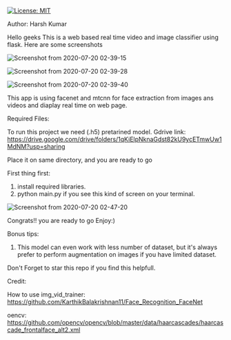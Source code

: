  [![License: MIT](https://img.shields.io/badge/License-MIT-yellow.svg)](https://opensource.org/licenses/MIT)

 
Author: Harsh Kumar

Hello geeks
This is a web based real time video and image classifier using flask.
Here are some screenshots

![Screenshot from 2020-07-20 02-39-15](https://user-images.githubusercontent.com/38341037/87886122-21aa2700-ca38-11ea-822b-bc9ef03171e0.png)


![Screenshot from 2020-07-20 02-39-28](https://user-images.githubusercontent.com/38341037/87886162-6209a500-ca38-11ea-926b-de4c7d1740bf.png)


![Screenshot from 2020-07-20 02-39-40](https://user-images.githubusercontent.com/38341037/87886165-65049580-ca38-11ea-8724-9b1c2df18f4f.png)





This app is using facenet and mtcnn for face extraction from images ans videos and diaplay real time on web page.


Required Files:

To run this project we need (.h5) pretarined model.
Gdrive link: https://drive.google.com/drive/folders/1qKiElpNknaGdst82kU9ycETmwUw1MdNM?usp=sharing

Place it on same directory, and you are ready to go


First thing first:
1) install required libraries.
2) python main.py
if you see this kind of screen on your terminal.


![Screenshot from 2020-07-20 02-47-20](https://user-images.githubusercontent.com/38341037/87886259-24f1e280-ca39-11ea-91b3-36e800fbc1de.png)


Congrats!!
you are ready to go
Enjoy:)

Bonus tips:

1) This model can even work with less number of dataset, but it's always prefer to perform augmentation on images if you have limited dataset.

Don't Forget to star this repo if you find this helpfull.


Credit:


How to use img_vid_trainer: https://github.com/KarthikBalakrishnan11/Face_Recognition_FaceNet

oencv: https://github.com/opencv/opencv/blob/master/data/haarcascades/haarcascade_frontalface_alt2.xml


